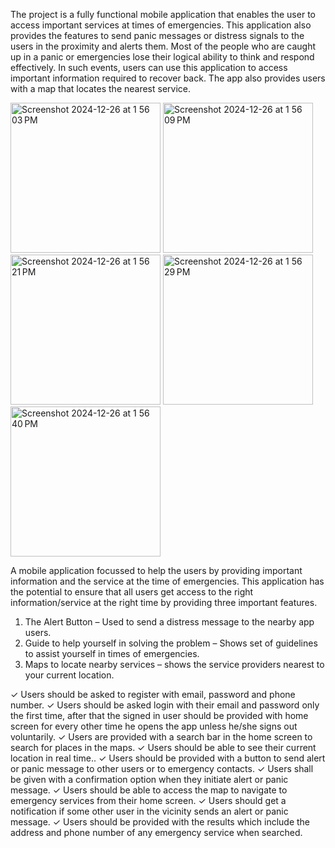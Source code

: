 The project is a fully functional mobile application that enables the user
to access important services at times of emergencies. This application
also provides the features to send panic messages or distress signals
to the users in the proximity and alerts them. Most of the people who
are caught up in a panic or emergencies lose their logical ability to think
and respond effectively. In such events, users can use this application
to access important information required to recover back. The app also
provides users with a map that locates the nearest service.


<img width="240" alt="Screenshot 2024-12-26 at 1 56 03 PM" src="https://github.com/user-attachments/assets/367cba03-3b0c-49be-9348-90a5cbc153e5" />
<img width="240" alt="Screenshot 2024-12-26 at 1 56 09 PM" src="https://github.com/user-attachments/assets/9eca4ec1-2eec-4e98-8be7-33325ced6236" />
<img width="240" alt="Screenshot 2024-12-26 at 1 56 21 PM" src="https://github.com/user-attachments/assets/6150e347-27c3-40f4-809e-0e73e000f839" />
<img width="240" alt="Screenshot 2024-12-26 at 1 56 29 PM" src="https://github.com/user-attachments/assets/d20defd7-5b5f-4347-95e2-f796637c09a0" />
<img width="240" alt="Screenshot 2024-12-26 at 1 56 40 PM" src="https://github.com/user-attachments/assets/3e698da1-f333-4409-85e6-1f069ce06dd5" />

A mobile application focussed to help the users by
providing important
information and the service at the time of emergencies.
This application has
the potential to ensure that all users get access to the
right
information/service at the right time by providing three
important features.
1. The Alert Button – Used to send a distress message
to the nearby app
users.
2. Guide to help yourself in solving the problem – Shows
set of guidelines
to assist yourself in times of emergencies.
3. Maps to locate nearby services – shows the service
providers nearest to your current location.

✓ Users should be asked to register with email, password and phone
number.
✓ Users should be asked login with their email and password only the
first time, after that the signed in user should be provided with home
screen for every other time he opens the app unless he/she signs out
voluntarily.
✓ Users are provided with a search bar in the home screen to search
for places in the maps.
✓ Users should be able to see their current location in real time..
✓ Users should be provided with a button to send alert or panic
message to other users or to emergency contacts.
✓ Users shall be given with a confirmation option when they initiate
alert or panic message.
✓ Users should be able to access the map to navigate to emergency
services from their home screen.
✓ Users should get a notification if some other user in the vicinity
sends an alert or panic message.
✓ Users should be provided with the results which include the address
and phone number of any emergency service when searched.
